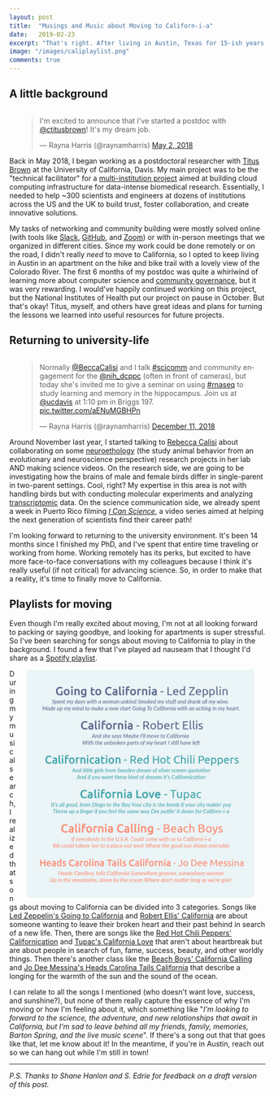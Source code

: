 ```yaml
---
layout: post
title:  "Musings and Music about Moving to Californ-i-a"
date:   2019-02-23
excerpt: "That's right. After living in Austin, Texas for 15-ish years, I'm moving to Davis, California to continue my postdoctoral research. Here are some musings some musings about my move and a playlist."
image: "/images/caliplaylist.png"
comments: true
---
```


## A little background

<div style='float:right;margin:0px 20px'>
<blockquote class="twitter-tweet" data-lang="en"><p lang="en" dir="ltr">I&#39;m excited to announce that I&#39;ve started a postdoc with <a href="https://twitter.com/ctitusbrown?ref_src=twsrc%5Etfw">@ctitusbrown</a>! It&#39;s my dream job.</p>&mdash; Rayna Harris (@raynamharris) <a href="https://twitter.com/raynamharris/status/991726993933721600?ref_src=twsrc%5Etfw">May 2, 2018</a></blockquote>
<script async src="https://platform.twitter.com/widgets.js" charset="utf-8"></script>
</div>

Back in May 2018, I began working as a postdoctoral researcher with [Titus Brown](http://ivory.idyll.org/blog/) at the University of California, Davis. My main project was to be the "technical facilitator" for a [multi-institution project](https://twitter.com/nih_dcppc) aimed at building cloud computing infrastructure for data-intense biomedical research. Essentially, I needed to help ~300 scientists and engineers at dozens of institutions across the US and the UK to build trust, foster collaboration, and create innovative solutions. 

My tasks of networking and community building were mostly solved online (with tools like [Slack](https://slack.com/), [GitHub](https://github.com/), and [Zoom](https://zoom.us/)) or with in-person meetings that we organized in different cities. Since my work could be done remotely or on the road, I didn't really _need_ to move to California, so I opted to keep living in Austin in an apartment on the hike and bike trail with a lovely view of the Colorado River. The first 6 months of my postdoc was quite a whirlwind of learning more about computer science and [community governance](https://en.wikipedia.org/wiki/Community_governance), but it was very rewarding. I would've happily continued working on this project, but the National Institutes of Health put our project on pause in October. But that's okay! Titus, myself, and others have great ideas and plans for turning the lessons we learned into useful resources for future projects. 

## Returning to university-life

<div style='float:right;margin:0px 20px'>
<blockquote class="twitter-tweet" data-lang="en"><p lang="en" dir="ltr">Normally <a href="https://twitter.com/BeccaCalisi?ref_src=twsrc%5Etfw">@BeccaCalisi</a> and I talk <a href="https://twitter.com/hashtag/scicomm?src=hash&amp;ref_src=twsrc%5Etfw">#scicomm</a> and community engagement for the <a href="https://twitter.com/nih_dcppc?ref_src=twsrc%5Etfw">@nih_dcppc</a> (often in front of cameras), but today she&#39;s invited me to give a seminar on using <a href="https://twitter.com/hashtag/rnaseq?src=hash&amp;ref_src=twsrc%5Etfw">#rnaseq</a> to study learning and memory in the hippocampus. Join us at <a href="https://twitter.com/ucdavis?ref_src=twsrc%5Etfw">@ucdavis</a> at 1:10 pm in Briggs 197. <a href="https://t.co/aENuMGBHPn">pic.twitter.com/aENuMGBHPn</a></p>&mdash; Rayna Harris (@raynamharris) <a href="https://twitter.com/raynamharris/status/1072596280709443584?ref_src=twsrc%5Etfw">December 11, 2018</a></blockquote>
<script async src="https://platform.twitter.com/widgets.js" charset="utf-8"></script>
</div>

Around November last year, I started talking to [Rebecca Calisi](http://rebeccacalisi.weebly.com/) about collaborating on some [neuroethology](https://en.wikipedia.org/wiki/Neuroethology) (the study animal behavior from an evolutionary and neuroscience perspective) research projects in her lab AND making science videos. On the research side, we are going to be investigating how the brains of male and female birds differ in single-parent in two-parent settings. Cool, right? My expertise in this area is not with handling birds but with conducting molecular experiments and analyzing [transcriptomic](https://en.wikipedia.org/wiki/Transcriptome) data. On the science communication side, we already spent a week in Puerto Rico filming [_I Can Science_](https://twitter.com/i_can_science), a video series aimed at helping the next generation of scientists find their career path! 

I'm looking forward to returning to the university environment. It's been 14 months since I finished my PhD, and I've spent that entire time traveling or working from home. Working remotely has its perks, but excited to have more face-to-face conversations with my colleagues because I think it's really useful (if not critical) for advancing science. So, in order to make that a reality, it's time to finally move to California. 

## Playlists for moving

Even though I'm really excited about moving, I'm not at all looking forward to packing or saying goodbye, and looking for apartments is super stressful. So I've been searching for songs about moving to California to play in the background. I found a few that I've played ad nauseam that I thought I'd share as a [Spotify playlist](https://open.spotify.com/playlist/78f15vFIJW2nmyUtSuSJqm). 

 <img class="u-photo" src="/images/caliplaylist.png" alt="my california playlist" align="right" img style="margin: 0px 20px" height="450" width="450">
  <a class="p-name u-url" href="http://www.raynamharris.com/"></a>

During my musical search, I realized that songs about moving to California can be divided into 3 categories. Songs like [Led Zeppelin's Going to California](https://www.youtube.com/watch?v=-cfc3rCQOuU) and [Robert Ellis' California](https://www.youtube.com/watch?v=m0apqw4zgVM) are about someone wanting to leave their broken heart and their past behind in search of a new life. Then, there are songs like the [Red Hot Chili Peppers' Californication](https://www.youtube.com/watch?v=YlUKcNNmywk) and [Tupac's California Love](https://www.youtube.com/watch?v=YlUKcNNmywk) that aren't about heartbreak but are about people in search of fun, fame, success, beauty, and other worldly things. Then there's another class like the [Beach Boys' California Calling](https://www.youtube.com/watch?v=xj0ByeL0wyQ) and [Jo Dee Messina's Heads Carolina Tails California](https://www.youtube.com/watch?v=sYPvoOWUNhc) that describe a longing for the warmth of the sun and the sound of the ocean. 

I can relate to all the songs I mentioned (who doesn't want love, success, and sunshine?), but none of them really capture the essence of why I'm moving or how I'm feeling about it, which something like "_I'm looking to forward to the science, the adventure, and new relationships that await in California, but I'm sad to leave behind all my friends, family, memories, Barton Spring, and the live music scene_". If there's a song out that that goes like that, let me know about it! In the meantime, if you're in Austin, reach out so we can hang out while I'm still in town! 

---

_P.S. Thanks to Shane Hanlon and S. Edrie for feedback on a draft version of this post._